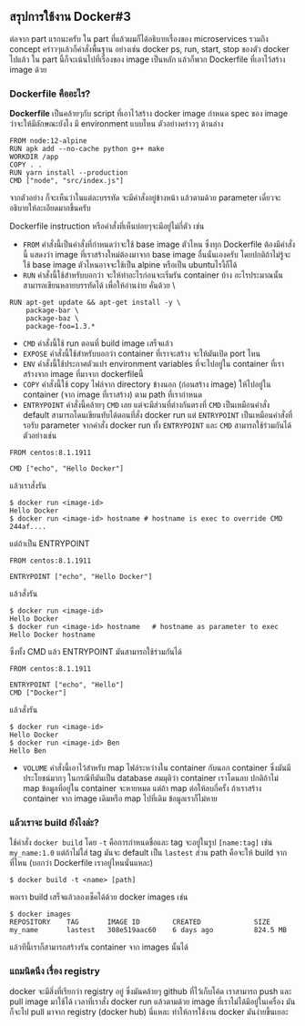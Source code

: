 ## สรุปการใช้งาน Docker#3

ต่อจาก part แรกนะครับ ใน part ที่แล้วผมก็ได้อธิบายเรื่องของ microservices รวมถึง concept คร่าวๆแล้วก็คำสั่งพื้นฐาน อย่างเช่น docker ps, run, start, stop ของตัว docker ไปแล้ว 
ใน part นี้ก็จะเน้นไปที่เรื่องของ image เป็นหลัก แล้วก็พวก Dockerfile ที่เอาไว้สร้าง image ด้วย

### Dockerfile คืออะไร?
**Dockerfile** เป็นคล้ายๆกับ script ที่เอาไว้สร้าง docker image กำหนด spec ของ image ว่าจะให้มีลักษณะยังไง มี environment แบบไหน ตัวอย่างคร่าวๆ ด้านล่าง
```
FROM node:12-alpine
RUN apk add --no-cache python g++ make
WORKDIR /app
COPY . .
RUN yarn install --production
CMD ["node", "src/index.js"]
```
จากตัวอย่าง ก็จะเห็นว่าในแต่ละบรรทัด จะมีคำสั่งอยู่ข้างหน้า แล้วตามด้วย parameter เดี๋ยวจะอธิบายให้ละเอียดมากขึ้นครับ

Dockerfile instruction หรือคำสั่งที่เห็นบ่อยๆจะมีอยู่ไม่กี่ตัว เช่น
- `FROM` คำสั่งนี้เป็นคำสั่งที่กำหนดว่าจะใช้ base image ตัวไหน ซึ่งทุก Dockerfile ต้องมีคำสั่งนี้ แสดงว่า image ที่เราสร้างใหม่ต้องมาจาก base image อื่นนั่นเองครับ โดยปกติถ้าไม่รู้จะใช้ base image ตัวไหนอาจจะใช้เป็น alpine หรือเป็น ubuntuไรงี้ก็ได้
- `RUN` คำสั่งนี้ใช้สำหรับบอกว่า จะให้ทำอะไรก่อนจะเริ่มรัน container บ้าง อะไรประมาณนั้น สามารถเขียนหลายบรรทัดได้ เพื่อให้อ่านง่าย คั่นด้วย \
```
RUN apt-get update && apt-get install -y \
    package-bar \
    package-baz \
    package-foo=1.3.*
```
- `CMD` คำสั่งนี้ใช้ run ตอนที่ build image เสร็จแล้ว
- `EXPOSE` คำสั่งนี้ใช้สำหรับบอกว่า container ที่เราจะสร้าง จะให้มันเปิด port ไหน
- `ENV` คำสั่งนี้ใช้ประกาศตัวแปร environment variables ที่จะไปอยู่ใน container ที่เราสร้างจาก image ที่มาจาก dockerfileนี้
- `COPY` คำสั่งนี้ใช้ copy ไฟล์จาก directory ข้างนอก (ก่อนสร้าง image) ให้ไปอยู่ใน container (จาก image ที่เราสร้าง) ตาม path ที่เรากำหนด
- `ENTRYPOINT` คำสั่งนี้คล้ายๆ `CMD` เลย แต่จะมีส่วนที่ต่างกันตรงที่ `CMD` เป็นเหมือนคำสั่ง default สามารถโดนเขียนทับได้ตอนที่สั่ง docker run แต่ `ENTRYPOINT` เป็นเหมือนคำสั่งที่รอรับ parameter จากคำสั่ง docker run ทั้ง `ENTRYPOINT` และ `CMD` สามารถใช้ร่วมกันได้ ตัวอย่างเช่น
```
FROM centos:8.1.1911

CMD ["echo", "Hello Docker"]
```
แล้วเราสั่งรัน
```
$ docker run <image-id>
Hello Docker
$ docker run <image-id> hostname # hostname is exec to override CMD
244af....
```

แต่ถ้าเป็น ENTRYPOINT
```
FROM centos:8.1.1911

ENTRYPOINT ["echo", "Hello Docker"] 
```

แล้วสั่งรัน
```
$ docker run <image-id>
Hello Docker
$ docker run <image-id> hostname   # hostname as parameter to exec
Hello Docker hostname
```

ซึ่งทั้ง CMD แล้ว ENTRYPOINT มันสามารถใช้ร่วมกันได้
```
FROM centos:8.1.1911

ENTRYPOINT ["echo", "Hello"]
CMD ["Docker"]
```
แล้วสั่งรัน
```
$ docker run <image-id>
Hello Docker
$ docker run <image-id> Ben
Hello Ben
```

- `VOLUME` คำสั่งนี้เอาไว้สำหรับ map ไฟล์ระหว่างใน container กับนอก container ซึ่งมันมีประโยชน์มากๆ ในกรณีทีมันเป็น database 
สมมุติว่า container เราโดนลบ ปกติถ้าไม่ map ข้อมูลที่อยู่ใน container จะหายหมด แต่ถ้า map ต่อให้ลบกี่ครั้ง ถ้าเราสร้าง container จาก image เดิมหรือ map ไปที่เดิม ข้อมูลเราก็ไม่หาย

### แล้วเราจะ build ยังไงล่ะ?
ใช้คำสั่ง `docker build` โดย `-t` คือการกำหนดชื่อและ tag จะอยู่ในรูป `[name:tag]` เช่น `my_name:1.0` แต่ถ้าไม่ใส่ tag มันจะ default เป็น `lastest`
ส่วน path คือจะให้ build จากที่ไหน (บอกว่า Dockerfile เราอยู่ไหนนั่นแหละ)

```
$ docker build -t <name> [path]
```

พอเรา build เสร็จแล้วลองเช็คได้ด้วย docker images เช่น
```
$ docker images
REPOSITORY    TAG       IMAGE ID        CREATED             SIZE
my_name       lastest   308e519aac60    6 days ago          824.5 MB
```
แล้วทีนี้เราก็สามารถสร้างรัน container จาก images นั้นได้

### แถมนิดนึง เรื่อง registry

docker จะมีสิ่งที่เรียกว่า registry อยู่ ซึ่งมันคล้ายๆ github ที่ไว้เก็บโค้ด เราสามารถ push และ pull image มาใช้ได้
เวลาที่เราสั่ง docker run แล้วตามด้วย image ที่เราไม่ได้มีอยู่ในเครื่อง มันก็จะไป pull มาจาก registry (docker hub) นี่แหละ ทำให้การใช้งาน docker มันง่ายขึ้นเยอะ
